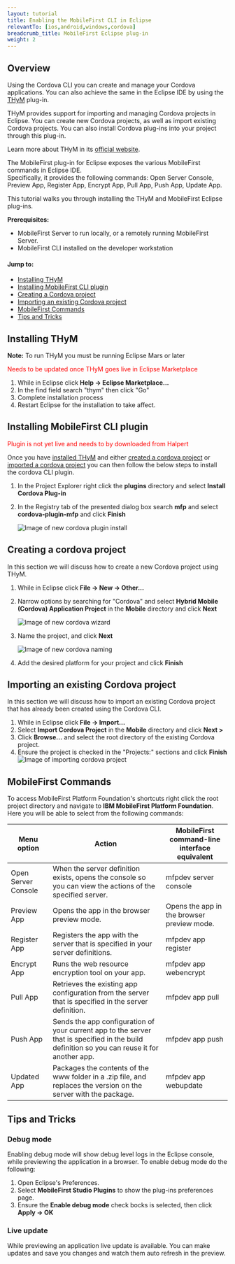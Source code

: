 ```yaml
---
layout: tutorial
title: Enabling the MobileFirst CLI in Eclipse
relevantTo: [ios,android,windows,cordova]
breadcrumb_title: MobileFirst Eclipse plug-in
weight: 2
---
```


## Overview

Using the Cordova CLI you can create and manage your Cordova applications. You can also achieve the same in the Eclipse IDE by using the [THyM](https://www.eclipse.org/thym/) plug-in.
​

THyM provides support for importing and managing Cordova projects in Eclipse. You can create new Cordova projects, as well as import existing Cordova projects. You can also install Cordova plug-ins into your project through this plug-in.
​

Learn more about THyM in its [official website](https://www.eclipse.org/thym/).
​

The MobileFirst plug-in for Eclipse exposes the various MobileFirst commands in Eclipse IDE.  
Specifically, it provides the following commands: Open Server Console, Preview App, Register App, Encrypt App, Pull App, Push App, Update App.
​

This tutorial walks you through installing the THyM and MobileFirst Eclipse plug-ins.


**Prerequisites:**

* MobileFirst Server to run locally, or a remotely running MobileFirst Server.
* MobileFirst CLI installed on the developer workstation

#### Jump to:

* [Installing THyM](#installing-thym)
* [Installing MobileFirst CLI plugin](#installing-mobilefirst-cli-plupin)
* [Creating a Cordova project](#creating-a-cordova-project)
* [Importing an existing Cordova project](#importing-an-existing-cordova-project)
* [MobileFirst Commands](#mobilefirst-commands)
* [Tips and Tricks](#tips-and-tricks)


## Installing THyM

**Note:** To run THyM you must be running Eclipse Mars or later

<span style="color: red">Needs to be updated once THyM goes live in Eclipse Marketplace</span>

1. While in Eclipse click **Help → Eclipse Marketplace...**
2. In the find field search "thym" then click "Go"
3. Complete installation process
4. Restart Eclipse for the installation to take affect.

## Installing MobileFirst CLI plugin

<span style="color: red">Plugin is not yet live and needs to by downloaded from Halpert</span>

Once you have [installed THyM](#installing-thym) and either [created a cordova project](#creating-a-cordova-project) or [imported a cordova project](#importing-an-existing-cordova-project) you can then follow the below steps to install the cordova CLI plugin.

1. In the Project Explorer right click the **plugins** directory and select **Install Cordova Plug-in**
2. In the Registry tab of the presented dialog box search **mfp** and select **cordova-plugin-mfp** and click **Finish**

	![Image of new cordova plugin install](New_installing_cordova_plugin.png)



## Creating a cordova project

In this section we will discuss how to create a new Cordova project using THyM.

1. While in Eclipse click **File → New → Other...**
2. Narrow options by searching for "Cordova" and select **Hybrid Mobile (Cordova) Application Project** in the **Mobile** directory and click **Next**

	![Image of new cordova wizard](New_cordova_wizard.png)

3. Name the project, and click **Next**

	![Image of new cordova naming](New_cordova_naming.png)

4. Add the desired platform for your project and click **Finish**


## Importing an existing Cordova project

In this section we will discuss how to import an existing Cordova project that has already been created using the Cordova CLI.

1. While in Eclipse click **File → Import...**
2. Select **Import Cordova Project** in the **Mobile** directory and click **Next >**
3. Click **Browse...** and select the root directory of the existing Cordova project.
4. Ensure the project is checked in the "Projects:" sections and click **Finish**
	![Image of importing cordova project](Import_cordova.png)


## MobileFirst Commands

To access MobileFirst Platform Foundation's shortcuts right click the root project directory and navigate to **IBM MobileFirst Platform Foundation**.  Here you will be able to select from the following commands:

| Menu option         | Action                                                                                                                                       | MobileFirst command-line interface equivalent |
|---------------------|----------------------------------------------------------------------------------------------------------------------------------------------|-----------------------------------------------|
| Open Server Console | When the server definition exists, opens the console so you can view the actions of the specified server.                                    | mfpdev server console                         |
| Preview App         | Opens the app in the browser preview mode.                                                                                                   | Opens the app in the browser preview mode.    |
| Register App        | Registers the app with the server that is specified in your server definitions.                                                              | mfpdev app register                           |
| Encrypt App         | Runs the web resource encryption tool on your app.                                                                                           | mfpdev app webencrypt                         |
| Pull App            | Retrieves the existing app configuration from the server that is specified in the server definition.                                         | mfpdev app pull                               |
| Push App            | Sends the app configuration of your current app to the server that is specified in the build definition so you can reuse it for another app. | mfpdev app push                               |
| Updated App         | Packages the contents of the www folder in a .zip file, and replaces the version on the server with the package.                             | mfpdev app webupdate                          |


## Tips and Tricks

### Debug mode

Enabling debug mode will show debug level logs in the Eclipse console, while previewing the application in a browser.  To enable debug mode do the following:  

1. Open Eclipse's Preferences.
2. Select **MobileFirst Studio Plugins** to show the plug-ins preferences page.
3. Ensure the **Enable debug mode** check bocks is selected, then click **Apply → OK**

### Live update

While previewing an application live update is available.  You can make updates and save you changes and watch them auto refresh in the preview.




